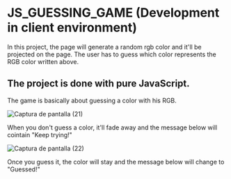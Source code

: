 # JS_GUESSING_GAME (Development in client environment)
In this project, the page will generate a random rgb color and it'll be projected on the page. The user has to guess which color represents the RGB color written above.

## The project is done with pure JavaScript.

The game is basically about guessing a color with his RGB.

![Captura de pantalla (21)](https://user-images.githubusercontent.com/98234152/197970697-5ee5d39e-1d77-4120-badb-c02fae6aee71.png)

When you don't guess a color, it'll fade away and the message below will cointain "Keep trying!"

![Captura de pantalla (22)](https://user-images.githubusercontent.com/98234152/197970713-828f9bde-bebc-4076-8e0e-ec62c7b5752c.png)

Once you guess it, the color will stay and the message below will change to "Guessed!"
